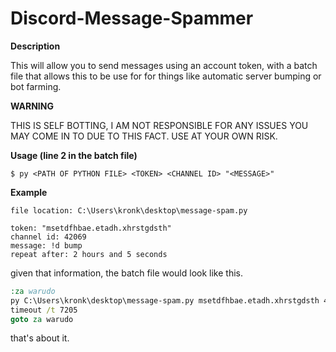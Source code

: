 # Discord-Message-Spammer
**Description**

This will allow you to send messages using an account token, with a batch file that allows this to be use for for things like automatic server bumping or bot farming.

**WARNING**

THIS IS SELF BOTTING, I AM NOT RESPONSIBLE FOR ANY ISSUES YOU MAY COME IN TO DUE TO THIS FACT. USE AT YOUR OWN RISK.

**Usage (line 2 in the batch file)**
```
$ py <PATH OF PYTHON FILE> <TOKEN> <CHANNEL ID> "<MESSAGE>"
```

**Example**
```
file location: C:\Users\kronk\desktop\message-spam.py

token: "msetdfhbae.etadh.xhrstgdsth"
channel id: 42069
message: !d bump
repeat after: 2 hours and 5 seconds
```

given that information, the batch file would look like this.

```bat
:za warudo
py C:\Users\kronk\desktop\message-spam.py msetdfhbae.etadh.xhrstgdsth 42069 "!d bump"
timeout /t 7205
goto za warudo
```

that's about it.

